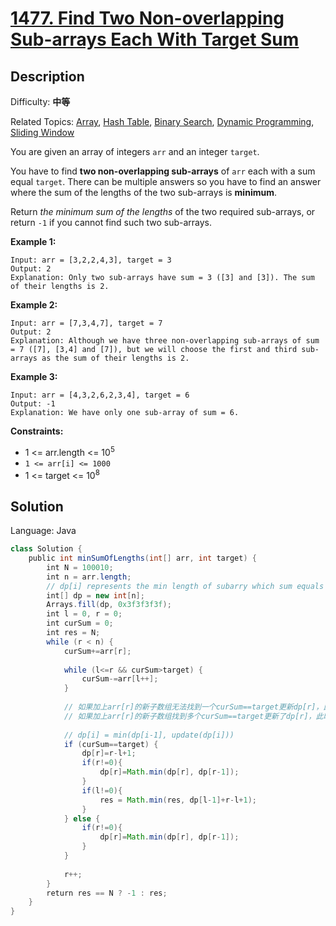 # [1477\. Find Two Non-overlapping Sub-arrays Each With Target Sum](https://leetcode.cn/problems/find-two-non-overlapping-sub-arrays-each-with-target-sum/)

## Description

Difficulty: **中等**  

Related Topics: [Array](https://leetcode.cn/tag/array/), [Hash Table](https://leetcode.cn/tag/hash-table/), [Binary Search](https://leetcode.cn/tag/binary-search/), [Dynamic Programming](https://leetcode.cn/tag/dynamic-programming/), [Sliding Window](https://leetcode.cn/tag/sliding-window/)


You are given an array of integers `arr` and an integer `target`.

You have to find **two non-overlapping sub-arrays** of `arr` each with a sum equal `target`. There can be multiple answers so you have to find an answer where the sum of the lengths of the two sub-arrays is **minimum**.

Return _the minimum sum of the lengths_ of the two required sub-arrays, or return `-1` if you cannot find such two sub-arrays.

**Example 1:**

```
Input: arr = [3,2,2,4,3], target = 3
Output: 2
Explanation: Only two sub-arrays have sum = 3 ([3] and [3]). The sum of their lengths is 2.
```

**Example 2:**

```
Input: arr = [7,3,4,7], target = 7
Output: 2
Explanation: Although we have three non-overlapping sub-arrays of sum = 7 ([7], [3,4] and [7]), but we will choose the first and third sub-arrays as the sum of their lengths is 2.
```

**Example 3:**

```
Input: arr = [4,3,2,6,2,3,4], target = 6
Output: -1
Explanation: We have only one sub-array of sum = 6.
```

**Constraints:**

*   1 <= arr.length <= 10<sup>5</sup>
*   `1 <= arr[i] <= 1000`
*   1 <= target <= 10<sup>8</sup>


## Solution

Language: Java

```java
class Solution {
    public int minSumOfLengths(int[] arr, int target) {
        int N = 100010;
        int n = arr.length;
        // dp[i] represents the min length of subarry which sum equals target ends at index i.
        int[] dp = new int[n];
        Arrays.fill(dp, 0x3f3f3f3f);
        int l = 0, r = 0;
        int curSum = 0;
        int res = N;
        while (r < n) {
            curSum+=arr[r];
            
            while (l<=r && curSum>target) {
                curSum-=arr[l++];
            }
            
            // 如果加上arr[r]的新子数组无法找到一个curSum==target更新dp[r]，此时只能试着从前一个位置转移
            // 如果加上arr[r]的新子数组找到多个curSum==target更新了dp[r]，此时对比dp[r]和dp[r-1]哪一个更小
            
            // dp[i] = min(dp[i-1], update(dp[i]))
            if (curSum==target) {
                dp[r]=r-l+1;
                if(r!=0){
                    dp[r]=Math.min(dp[r], dp[r-1]);
                }
                if(l!=0){
                    res = Math.min(res, dp[l-1]+r-l+1);
                }
            } else {
                if(r!=0){
                    dp[r]=Math.min(dp[r], dp[r-1]);
                }
            }
            
            r++;
        }
        return res == N ? -1 : res;
    }
}
```

